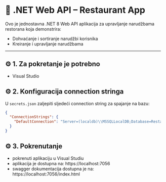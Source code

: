 ﻿# 🧩 .NET Web API – Restaurant App

Ovo je jednostavna .NET 8 Web API aplikacija za upravljanje narudžbama restorana koja demonstrira:

- Dohvaćanje i sortiranje narudžbi korisnika
- Kreiranje i upravljanje narudžbama

---

## ⚙️ 1. Za pokretanje je potrebno

- Visual Studio

## ⚙️ 2. Konfiguracija connection stringa

U `secrets.json` zaljepiti sljedeći connection string za spajanje na bazu:

```json
{
  "ConnectionStrings": {
    "DefaultConnection": "Server=(localdb)\\MSSQLLocalDB;Database=RestaurantDB;Trusted_Connection=True;MultipleActiveResultSets=true"
  }
}
```

## ⚙️ 3. Pokrenutanje

- pokrenuti aplikaciju u Visual Studiu
- aplikacija je dostupna na: https://localhost:7056
- swagger dokumentacija dostupna je na: https://localhost:7056/index.html
